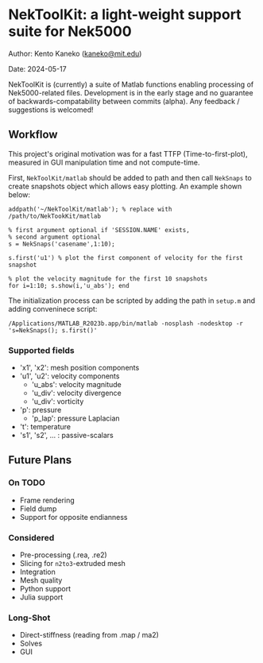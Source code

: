# NekToolKit: a light-weight support suite for Nek5000

Author: Kento Kaneko (kaneko@mit.edu)

Date: 2024-05-17

NekToolKit is (currently) a suite of Matlab functions enabling processing of Nek5000-related files. Development is in the early stage and no guarantee of backwards-compatability between commits (alpha). Any feedback / suggestions is welcomed!

## Workflow

This project's original motivation was for a fast TTFP (Time-to-first-plot), measured in GUI manipulation time and not compute-time.

First, `NekToolKit/matlab` should be added to path and then call `NekSnaps` to create snapshots object which allows easy plotting. An example shown below:

```
addpath('~/NekToolKit/matlab'); % replace with /path/to/NekTookKit/matlab

% first argument optional if 'SESSION.NAME' exists,
% second argument optional
s = NekSnaps('casename',1:10);

s.first('u1') % plot the first component of velocity for the first snapshot

% plot the velocity magnitude for the first 10 snapshots
for i=1:10; s.show(i,'u_abs'); end
```

The initialization process can be scripted by adding the path in `setup.m` and adding conveninece script:

```ns
/Applications/MATLAB_R2023b.app/bin/matlab -nosplash -nodesktop -r 's=NekSnaps(); s.first()'
```

### Supported fields

- 'x1', 'x2': mesh position components
- 'u1', 'u2': velocity components
    - 'u\_abs': velocity magnitude
    - 'u\_div': velocity divergence
    - 'u\_div': vorticity
- 'p': pressure
    - 'p\_lap': pressure Laplacian
- 't': temperature
- 's1', 's2', ... : passive-scalars

## Future Plans

### On TODO

- Frame rendering
- Field dump
- Support for opposite endianness 

### Considered

- Pre-processing (.rea, .re2)
- Slicing for `n2to3`-extruded mesh
- Integration
- Mesh quality
- Python support
- Julia support

### Long-Shot

- Direct-stiffness (reading from .map / ma2)
- Solves
- GUI
